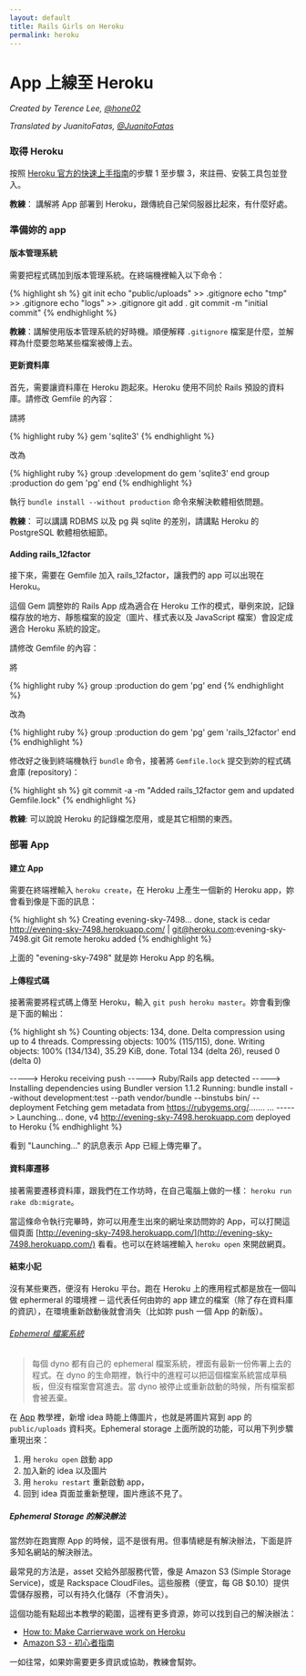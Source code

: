 ```yaml
---
layout: default
title: Rails Girls on Heroku
permalink: heroku
---
```


# App 上線至 Heroku

*Created by Terence Lee, [@hone02](https://twitter.com/hone02)*

*Translated by JuanitoFatas, [@JuanitoFatas](https://twitter.com/juanitofatas)*

### 取得 Heroku

按照 [Heroku 官方的快速上手指南](https://devcenter.heroku.com/articles/quickstart)的步驟 1 至步驟 3，來註冊、安裝工具包並登入。

__教練__： 講解將 App 部署到 Heroku，跟傳統自己架伺服器比起來，有什麼好處。

### 準備妳的 app

#### 版本管理系統

需要把程式碼加到版本管理系統。在終端機裡輸入以下命令：

{% highlight sh %}
git init
echo "public/uploads" >> .gitignore
echo "tmp" >> .gitignore
echo "logs" >> .gitignore
git add .
git commit -m "initial commit"
{% endhighlight %}

__教練__：講解使用版本管理系統的好時機。順便解釋 `.gitignore` 檔案是什麼，並解釋為什麼要忽略某些檔案被傳上去。

#### 更新資料庫

首先，需要讓資料庫在 Heroku 跑起來。Heroku 使用不同於 Rails 預設的資料庫。請修改 Gemfile 的內容：

請將

{% highlight ruby %}
gem 'sqlite3'
{% endhighlight %}

改為

{% highlight ruby %}
group :development do
  gem 'sqlite3'
end
group :production do
  gem 'pg'
end
{% endhighlight %}

執行 `bundle install --without production` 命令來解決軟體相依問題。

__教練__： 可以講講 RDBMS 以及 pg 與 sqlite 的差別，請講點 Heroku 的 PostgreSQL 軟體相依細節。

#### Adding rails\_12factor

接下來，需要在 Gemfile 加入 rails\_12factor，讓我們的 app 可以出現在 Heroku。

這個 Gem 調整妳的 Rails App 成為適合在 Heroku 工作的模式，舉例來說，記錄檔存放的地方、靜態檔案的設定（圖片、樣式表以及 JavaScript 檔案）會設定成適合 Heroku 系統的設定。

請修改 Gemfile 的內容：

將

{% highlight ruby %}
group :production do
  gem 'pg'
end
{% endhighlight %}

改為

{% highlight ruby %}
group :production do
  gem 'pg'
  gem 'rails_12factor'
end
{% endhighlight %}

修改好之後到終端機執行 `bundle` 命令，接著將 `Gemfile.lock` 提交到妳的程式碼倉庫 (repository)：

{% highlight sh %}
git commit -a -m "Added rails\_12factor gem and updated Gemfile.lock"
{% endhighlight %}

__教練__: 可以說說 Heroku 的記錄檔怎麼用，或是其它相關的東西。

### 部署 App

#### 建立 App

需要在終端裡輸入 `heroku create`，在 Heroku 上產生一個新的 Heroku app，妳會看到像是下面的訊息：

{% highlight sh %}
Creating evening-sky-7498... done, stack is cedar
http://evening-sky-7498.herokuapp.com/ | git@heroku.com:evening-sky-7498.git
Git remote heroku added
{% endhighlight %}

上面的 "evening-sky-7498" 就是妳 Heroku App 的名稱。

#### 上傳程式碼

接著需要將程式碼上傳至 Heroku，輸入 `git push heroku master`。妳會看到像是下面的輸出：

{% highlight sh %}
Counting objects: 134, done.
Delta compression using up to 4 threads.
Compressing objects: 100% (115/115), done.
Writing objects: 100% (134/134), 35.29 KiB, done.
Total 134 (delta 26), reused 0 (delta 0)

-----> Heroku receiving push
-----> Ruby/Rails app detected
-----> Installing dependencies using Bundler version 1.1.2
       Running: bundle install --without development:test --path vendor/bundle --binstubs bin/ --deployment
       Fetching gem metadata from https://rubygems.org/.......
...
-----> Launching... done, v4
       http://evening-sky-7498.herokuapp.com deployed to Heroku
{% endhighlight %}

看到 "Launching..." 的訊息表示 App 已經上傳完畢了。

#### 資料庫遷移

接著需要遷移資料庫，跟我們在工作坊時，在自己電腦上做的一樣： `heroku run rake db:migrate`。

當這條命令執行完畢時，妳可以用產生出來的網址來訪問妳的 App，可以打開這個頁面 [http://evening-sky-7498.herokuapp.com/](http://evening-sky-7498.herokuapp.com/) 看看。也可以在終端裡輸入 `heroku open` 來開啟網頁。

#### 結束小記

沒有某些東西，便沒有 Heroku 平台。跑在 Heroku 上的應用程式都是放在一個叫做 ephermeral 的環境裡 ─ 這代表任何由妳的 app 建立的檔案（除了存在資料庫的資訊），在環境重新啟動後就會消失（比如妳 push 一個 App 的新版）。

###### [Ephemeral 檔案系統](https://devcenter.heroku.com/articles/dynos#ephemeral-filesystem)

> 每個 dyno 都有自己的 ephemeral 檔案系統，裡面有最新一份佈署上去的程式。在 dyno 的生命期裡，執行中的進程可以把這個檔案系統當成草稿板，但沒有檔案會寫進去。當 dyno 被停止或重新啟動的時候，所有檔案都會被丟棄。

在 [App](/app) 教學裡，新增 idea 時能上傳圖片，也就是將圖片寫到 app 的 `public/uploads` 資料夾。Ephemeral storage 上面所說的功能，可以用下列步驟重現出來：

1. 用 `heroku open` 啟動 app
2. 加入新的 idea 以及圖片
3. 用 `heroku restart` 重新啟動 app，
4. 回到 idea 頁面並重新整理，圖片應該不見了。

##### Ephemeral Storage 的解決辦法

當然妳在跑實際 App 的時候，這不是很有用。但事情總是有解決辦法，下面是許多知名網站的解決辦法。

最常見的方法是，asset 交給外部服務代管，像是 Amazon S3 (Simple Storage Service)，或是 Rackspace CloudFiles。這些服務（便宜，每 GB $0.10）提供雲儲存服務，可以有持久化儲存（不會消失）。

這個功能有點超出本教學的範圍，這裡有更多資源，妳可以找到自己的解決辦法：

* [How to: Make Carrierwave work on Heroku](https://github.com/carrierwaveuploader/carrierwave/wiki/How-to%3A-Make-Carrierwave-work-on-Heroku)
* [Amazon S3 - 初心者指南](http://www.hongkiat.com/blog/amazon-s3-the-beginners-guide/)

一如往常，如果妳需要更多資訊或協助，教練會幫妳。
